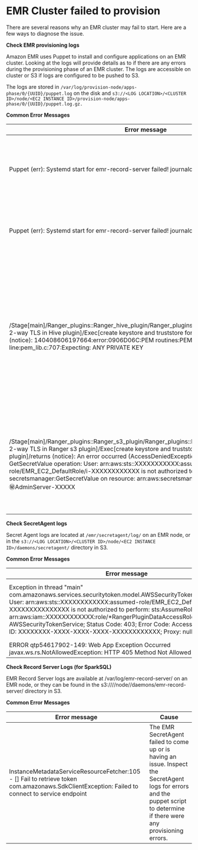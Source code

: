 # EMR Cluster failed to provision<a name="emr-ranger-troubleshooting-cluster-failed"></a>

There are several reasons why an EMR cluster may fail to start\. Here are a few ways to diagnose the issue\.

**Check EMR provisioning logs**

Amazon EMR uses Puppet to install and configure applications on an EMR cluster\. Looking at the logs will provide details as to if there are any errors during the provisioning phase of an EMR cluster\. The logs are accessible on cluster or S3 if logs are configured to be pushed to S3\.

The logs are stored in `/var/log/provision-node/apps-phase/0/{UUID}/puppet.log` on the disk and `s3://<LOG LOCATION>/<CLUSTER ID>/node/<EC2 INSTANCE ID>/provision-node/apps-phase/0/{UUID}/puppet.log.gz.`

**Common Error Messages**


| Error message | Cause | 
| --- | --- | 
|  Puppet \(err\): Systemd start for emr\-record\-server failed\! journalctl log for emr\-record\-server:  |  EMR Record Server failed to start\. See EMR Record Server logs below\.  | 
|  Puppet \(err\): Systemd start for emr\-record\-server failed\! journalctl log for emrsecretagent:  |  EMR Secret Agent failed to start\. See Check Secret Agent logs below\.  | 
|  /Stage\[main\]/Ranger\_plugins::Ranger\_hive\_plugin/Ranger\_plugins::Prepare\_two\_way\_tls\[configure 2\-way TLS in Hive plugin\]/Exec\[create keystore and truststore for Ranger Hive plugin\]/returns \(notice\): 140408606197664:error:0906D06C:PEM routines:PEM\_read\_bio:no start line:pem\_lib\.c:707:Expecting: ANY PRIVATE KEY  |  The private TLS certificate in Secret Manager for the Apache Ranger plugin certificate is not in the correct format or is not a private certificate\. See [TLS certificates](emr-ranger-admin-tls.md) for certificate formats\.  | 
|  /Stage\[main\]/Ranger\_plugins::Ranger\_s3\_plugin/Ranger\_plugins::Prepare\_two\_way\_tls\[configure 2\-way TLS in Ranger s3 plugin\]/Exec\[create keystore and truststore for Ranger amazon\-emr\-s3 plugin\]/returns \(notice\): An error occurred \(AccessDeniedException\) when calling the GetSecretValue operation: User: arn:aws:sts::XXXXXXXXXXX:assumed\-role/EMR\_EC2\_DefaultRole/i\-XXXXXXXXXXXX is not authorized to perform: secretsmanager:GetSecretValue on resource: arn:aws:secretsmanager:us\-east\-1:XXXXXXXXXX:secret:AdminServer\-XXXXX  |  The EC2 Instance profile role does not have the correct permissions to retrieve the TLS certificates from Secrets Agent\.  | 

**Check SecretAgent logs**

Secret Agent logs are located at `/emr/secretagent/log/` on an EMR node, or in the `s3://<LOG LOCATION>/<CLUSTER ID>/node/<EC2 INSTANCE ID>/daemons/secretagent/` directory in S3\.

**Common Error Messages**


| Error message | Cause | 
| --- | --- | 
|  Exception in thread "main" com\.amazonaws\.services\.securitytoken\.model\.AWSSecurityTokenServiceException: User: arn:aws:sts::XXXXXXXXXXXX:assumed\-role/EMR\_EC2\_DefaultRole/i\-XXXXXXXXXXXXXXX is not authorized to perform: sts:AssumeRole on resource: arn:aws:iam::XXXXXXXXXXXX:role/\*RangerPluginDataAccessRole\* \(Service: AWSSecurityTokenService; Status Code: 403; Error Code: AccessDenied; Request ID: XXXXXXXX\-XXXX\-XXXX\-XXXX\-XXXXXXXXXXXX; Proxy: null\)  |  The above exception means that the EMR EC2 instance profile role does not have permissions to assume the role **RangerPluginDataAccessRole**\. See [IAM roles for native integration with Apache Ranger](emr-ranger-iam.md)\.  | 
|  ERROR qtp54617902\-149: Web App Exception Occurred javax\.ws\.rs\.NotAllowedException: HTTP 405 Method Not Allowed  |  These errors can be safely ignored\.  | 

**Check Record Server Logs \(for SparkSQL\)**

EMR Record Server logs are available at /var/log/emr\-record\-server/ on an EMR node, or they can be found in the s3://<LOG LOCATION>/<CLUSTER ID>/node/<EC2 INSTANCE ID>/daemons/emr\-record\-server/ directory in S3\.

**Common Error Messages**


| Error message | Cause | 
| --- | --- | 
|  InstanceMetadataServiceResourceFetcher:105 \- \[\] Fail to retrieve token com\.amazonaws\.SdkClientException: Failed to connect to service endpoint   |  The EMR SecretAgent failed to come up or is having an issue\. Inspect the SecretAgent logs for errors and the puppet script to determine if there were any provisioning errors\.  | 